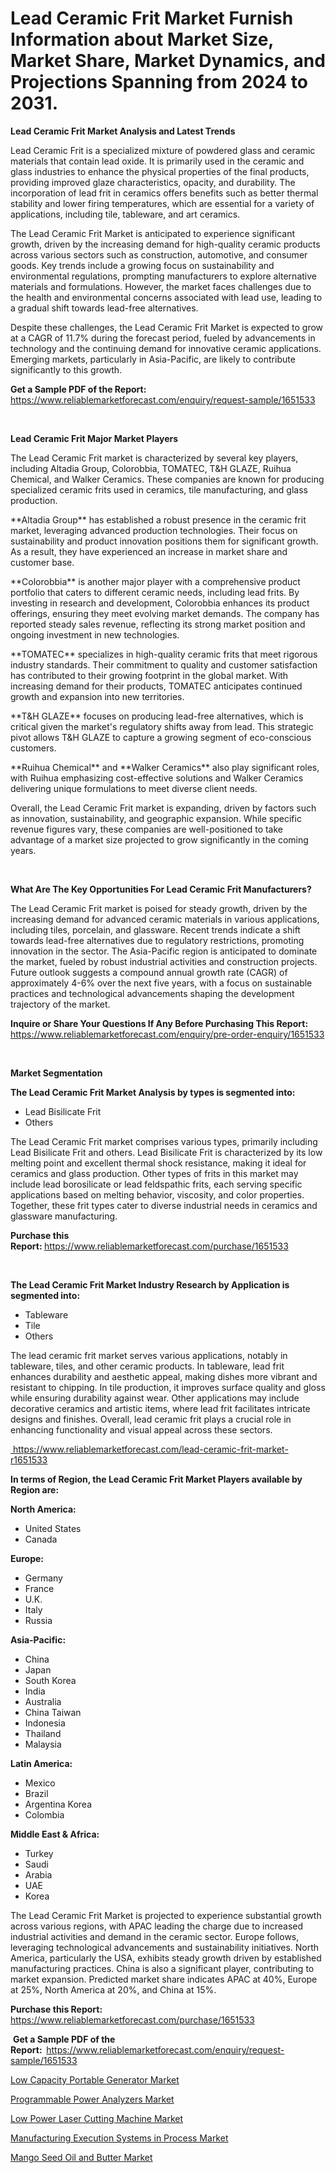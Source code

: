 <p><h1>Lead Ceramic Frit Market Furnish Information about Market Size, Market Share, Market Dynamics, and Projections Spanning from 2024 to 2031.</h1></p><p><strong>Lead Ceramic Frit Market Analysis and Latest Trends</strong></p>
<p><p>Lead Ceramic Frit is a specialized mixture of powdered glass and ceramic materials that contain lead oxide. It is primarily used in the ceramic and glass industries to enhance the physical properties of the final products, providing improved glaze characteristics, opacity, and durability. The incorporation of lead frit in ceramics offers benefits such as better thermal stability and lower firing temperatures, which are essential for a variety of applications, including tile, tableware, and art ceramics.</p><p>The Lead Ceramic Frit Market is anticipated to experience significant growth, driven by the increasing demand for high-quality ceramic products across various sectors such as construction, automotive, and consumer goods. Key trends include a growing focus on sustainability and environmental regulations, prompting manufacturers to explore alternative materials and formulations. However, the market faces challenges due to the health and environmental concerns associated with lead use, leading to a gradual shift towards lead-free alternatives.</p><p>Despite these challenges, the Lead Ceramic Frit Market is expected to grow at a CAGR of 11.7% during the forecast period, fueled by advancements in technology and the continuing demand for innovative ceramic applications. Emerging markets, particularly in Asia-Pacific, are likely to contribute significantly to this growth.</p></p>
<p><strong>Get a Sample PDF of the Report:&nbsp;</strong> <a href="https://www.reliablemarketforecast.com/enquiry/request-sample/1651533?utm_campaign=1874&utm_medium=2&utm_source=Github&utm_content=ia&utm_term=08122024&utm_id=lead-ceramic-frit">https://www.reliablemarketforecast.com/enquiry/request-sample/1651533</a></p>
<p>&nbsp;</p>
<p><strong>Lead Ceramic Frit Major Market Players</strong></p>
<p><p>The Lead Ceramic Frit market is characterized by several key players, including Altadia Group, Colorobbia, TOMATEC, T&H GLAZE, Ruihua Chemical, and Walker Ceramics. These companies are known for producing specialized ceramic frits used in ceramics, tile manufacturing, and glass production.</p><p>**Altadia Group** has established a robust presence in the ceramic frit market, leveraging advanced production technologies. Their focus on sustainability and product innovation positions them for significant growth. As a result, they have experienced an increase in market share and customer base.</p><p>**Colorobbia** is another major player with a comprehensive product portfolio that caters to different ceramic needs, including lead frits. By investing in research and development, Colorobbia enhances its product offerings, ensuring they meet evolving market demands. The company has reported steady sales revenue, reflecting its strong market position and ongoing investment in new technologies.</p><p>**TOMATEC** specializes in high-quality ceramic frits that meet rigorous industry standards. Their commitment to quality and customer satisfaction has contributed to their growing footprint in the global market. With increasing demand for their products, TOMATEC anticipates continued growth and expansion into new territories.</p><p>**T&H GLAZE** focuses on producing lead-free alternatives, which is critical given the market's regulatory shifts away from lead. This strategic pivot allows T&H GLAZE to capture a growing segment of eco-conscious customers.</p><p>**Ruihua Chemical** and **Walker Ceramics** also play significant roles, with Ruihua emphasizing cost-effective solutions and Walker Ceramics delivering unique formulations to meet diverse client needs.</p><p>Overall, the Lead Ceramic Frit market is expanding, driven by factors such as innovation, sustainability, and geographic expansion. While specific revenue figures vary, these companies are well-positioned to take advantage of a market size projected to grow significantly in the coming years.</p></p>
<p>&nbsp;</p>
<p><strong>What Are The Key Opportunities For Lead Ceramic Frit Manufacturers?</strong></p>
<p><p>The Lead Ceramic Frit market is poised for steady growth, driven by the increasing demand for advanced ceramic materials in various applications, including tiles, porcelain, and glassware. Recent trends indicate a shift towards lead-free alternatives due to regulatory restrictions, promoting innovation in the sector. The Asia-Pacific region is anticipated to dominate the market, fueled by robust industrial activities and construction projects. Future outlook suggests a compound annual growth rate (CAGR) of approximately 4-6% over the next five years, with a focus on sustainable practices and technological advancements shaping the development trajectory of the market.</p></p>
<p><strong>Inquire or Share Your Questions If Any Before Purchasing This Report:</strong> <a href="https://www.reliablemarketforecast.com/enquiry/pre-order-enquiry/1651533?utm_campaign=1874&utm_medium=2&utm_source=Github&utm_content=ia&utm_term=08122024&utm_id=lead-ceramic-frit">https://www.reliablemarketforecast.com/enquiry/pre-order-enquiry/1651533</a></p>
<p>&nbsp;</p>
<p><strong>Market Segmentation</strong></p>
<p><strong>The Lead Ceramic Frit Market Analysis by types is segmented into:</strong></p>
<p><ul><li>Lead Bisilicate Frit</li><li>Others</li></ul></p>
<p><p>The Lead Ceramic Frit market comprises various types, primarily including Lead Bisilicate Frit and others. Lead Bisilicate Frit is characterized by its low melting point and excellent thermal shock resistance, making it ideal for ceramics and glass production. Other types of frits in this market may include lead borosilicate or lead feldspathic frits, each serving specific applications based on melting behavior, viscosity, and color properties. Together, these frit types cater to diverse industrial needs in ceramics and glassware manufacturing.</p></p>
<p><strong>Purchase this Report:&nbsp;</strong><a href="https://www.reliablemarketforecast.com/purchase/1651533?utm_campaign=1874&utm_medium=2&utm_source=Github&utm_content=ia&utm_term=08122024&utm_id=lead-ceramic-frit">https://www.reliablemarketforecast.com/purchase/1651533</a></p>
<p>&nbsp;</p>
<p><strong>The Lead Ceramic Frit Market Industry Research by Application is segmented into:</strong></p>
<p><ul><li>Tableware</li><li>Tile</li><li>Others</li></ul></p>
<p><p>The lead ceramic frit market serves various applications, notably in tableware, tiles, and other ceramic products. In tableware, lead frit enhances durability and aesthetic appeal, making dishes more vibrant and resistant to chipping. In tile production, it improves surface quality and gloss while ensuring durability against wear. Other applications may include decorative ceramics and artistic items, where lead frit facilitates intricate designs and finishes. Overall, lead ceramic frit plays a crucial role in enhancing functionality and visual appeal across these sectors.</p></p>
<p><a href="https://www.reliablemarketforecast.com/lead-ceramic-frit-market-r1651533?utm_campaign=1874&utm_medium=2&utm_source=Github&utm_content=ia&utm_term=08122024&utm_id=lead-ceramic-frit">&nbsp;https://www.reliablemarketforecast.com/lead-ceramic-frit-market-r1651533</a></p>
<p><strong>In terms of Region, the Lead Ceramic Frit Market Players available by Region are:</strong></p>
<p>
    <p> <strong> North America: </strong>
        <ul>
            <li>United States</li>
            <li>Canada</li>
        </ul>
        </p> 
    <p> <strong> Europe: </strong>
        <ul>
            <li>Germany</li>
            <li>France</li>
            <li>U.K.</li>
            <li>Italy</li>
            <li>Russia</li>
        </ul>
        </p> 
    <p> <strong> Asia-Pacific: </strong>
        <ul>
            <li>China</li>
            <li>Japan</li>
            <li>South Korea</li>
            <li>India</li>
            <li>Australia</li>
            <li>China Taiwan</li>
            <li>Indonesia</li>
            <li>Thailand</li>
            <li>Malaysia</li>
        </ul>
        </p> 
    <p> <strong> Latin America: </strong>
        <ul>
            <li>Mexico</li>
            <li>Brazil</li>
            <li>Argentina Korea</li>
            <li>Colombia</li>
        </ul>
        </p> 
    <p> <strong> Middle East & Africa: </strong>
        <ul>
            <li>Turkey</li>
            <li>Saudi</li>
            <li>Arabia</li>
            <li>UAE</li>
            <li>Korea</li>
        </ul>
    </p>
    </p>
<p><p>The Lead Ceramic Frit Market is projected to experience substantial growth across various regions, with APAC leading the charge due to increased industrial activities and demand in the ceramic sector. Europe follows, leveraging technological advancements and sustainability initiatives. North America, particularly the USA, exhibits steady growth driven by established manufacturing practices. China is also a significant player, contributing to market expansion. Predicted market share indicates APAC at 40%, Europe at 25%, North America at 20%, and China at 15%.</p></p>
<p><strong>Purchase this Report: </strong><a href="https://www.reliablemarketforecast.com/purchase/1651533?utm_campaign=1874&utm_medium=2&utm_source=Github&utm_content=ia&utm_term=08122024&utm_id=lead-ceramic-frit">https://www.reliablemarketforecast.com/purchase/1651533</a></p>
<p>&nbsp;<strong>Get a Sample PDF of the Report:&nbsp;&nbsp;</strong><a href="https://www.reliablemarketforecast.com/enquiry/request-sample/1651533?utm_campaign=1874&utm_medium=2&utm_source=Github&utm_content=ia&utm_term=08122024&utm_id=lead-ceramic-frit">https://www.reliablemarketforecast.com/enquiry/request-sample/1651533</a></p>
<p><strong></strong></p>
<p><p><a href="https://www.linkedin.com/pulse/t-insight-dial-ziosf?utm_campaign=1874&utm_medium=2&utm_source=Github&utm_content=ia&utm_term=08122024&utm_id=lead-ceramic-frit">Low Capacity Portable Generator Market</a></p><p><a href="https://github.com/ChiragRP21/Market-Research-Report-List-6/blob/main/programmable-power-analyzers-market.md?utm_campaign=1874&utm_medium=2&utm_source=Github&utm_content=ia&utm_term=08122024&utm_id=lead-ceramic-frit">Programmable Power Analyzers Market</a></p><p><a href="https://www.linkedin.com/pulse/cumulative-effect-latest-trendss-disrupted-low-power-cbrbc?utm_campaign=1874&utm_medium=2&utm_source=Github&utm_content=ia&utm_term=08122024&utm_id=lead-ceramic-frit">Low Power Laser Cutting Machine Market</a></p><p><a href="https://www.linkedin.com/pulse/how-13-growth-manufacturing-execution-systems-process-i8yye?utm_campaign=1874&utm_medium=2&utm_source=Github&utm_content=ia&utm_term=08122024&utm_id=lead-ceramic-frit">Manufacturing Execution Systems in Process Market</a></p><p><a href="https://www.linkedin.com/pulse/detailed-report-thesize-dynamics-expected-growth-10-cagrof-tlxyf?utm_campaign=1874&utm_medium=2&utm_source=Github&utm_content=ia&utm_term=08122024&utm_id=lead-ceramic-frit">Mango Seed Oil and Butter Market</a></p></p>